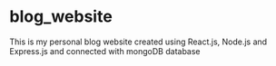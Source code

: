 # blog_website
This is my  personal blog website created using React.js, Node.js and Express.js and connected with mongoDB database
